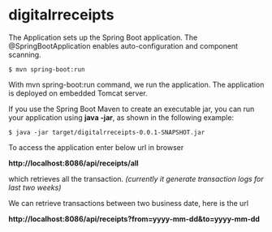 # digitalrreceipts

The Application sets up the Spring Boot application. The @SpringBootApplication enables auto-configuration and component scanning.

  `$ mvn spring-boot:run`

With mvn spring-boot:run command, we run the application. The application is deployed on embedded Tomcat server.

If you use the Spring Boot Maven to create an executable jar, you can run your application using **java -jar**, as shown in the following example:

  `$ java -jar target/digitalrreceipts-0.0.1-SNAPSHOT.jar`

To access the application enter below url in browser

**http://localhost:8086/api/receipts/all**

which retrieves all the transaction. _(currently it generate transaction logs for last two weeks)_

We can retrieve transactions between two business date, here is the url

**http://localhost:8086/api/receipts?from=yyyy-mm-dd&to=yyyy-mm-dd**
